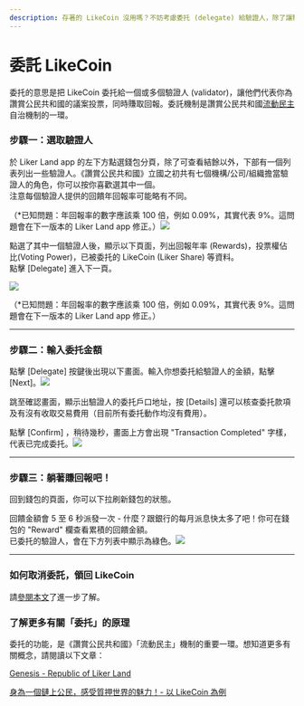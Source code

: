 ```yaml
---
description: 存著的 LikeCoin 沒用嗎？不妨考慮委托 (delegate) 給驗證人，除了讓驗證人代表你對社群議案投票以外，也能同時賺取回報。
---
```


# 委託 LikeCoin

委托的意思是把 LikeCoin 委托給一個或多個驗證人 \(validator\)，讓他們代表你為讚賞公民共和國的議案投票，同時賺取回報。委託機制是讚賞公民共和國[流動民主](https://docs.like.co/v/zh/user-guide/likecoin-chain/liquid-democracy)自治機制的一環。  


### 步驟一：選取驗證人

於 Liker Land app 的左下方點選錢包分頁，除了可查看結餘以外，下部有一個列表列出一些驗證人。《讚賞公民共和國》立國之初共有七個機構/公司/組織擔當驗證人的角色，你可以按你喜歡選其中一個。  
注意每個驗證人提供的回饋年回報率可能略有不同。

（\*已知問題：年回報率的數字應該乘 100 倍，例如 0.09%，其實代表 9%。這問題會在下一版本的 Liker Land app 修正。）![](https://downloads.intercomcdn.com/i/o/167954070/ede90c9a448b469adf6b83df/IMG_2085.PNG)

點選了其中一個驗證人後，顯示以下頁面，列出回報年率 \(Rewards\)，投票權佔比\(Voting Power\)，已被委托的 LikeCoin \(Liker Share\) 等資料。  
點擊 \[Delegate\] 進入下一頁。

![](https://downloads.intercomcdn.com/i/o/167957941/d58d0d69668d13ab08ad366a/IMG_2086.PNG)

（\*已知問題：年回報率的數字應該乘 100 倍，例如 0.09%，其實代表 9%。這問題會在下一版本的 Liker Land app 修正。）

---------------

### 步驟二：輸入委托金額

點擊 \[Delegate\] 按鍵後出現以下畫面。輸入你想委托給驗證人的金額，點擊 \[Next\]。![](https://downloads.intercomcdn.com/i/o/167959681/eb03d7f686d2d496cf5a03eb/IMG_2087.PNG)

跳至確認畫面，顯示出驗證人的委托戶口地址，按 \[Details\] 還可以核查委托款項及有沒有收取交易費用（目前所有委托動作均沒有費用）。

點擊 \[Confirm\] ，稍待幾秒，畫面上方會出現 "Transaction Completed" 字樣，代表已完成委托。![](https://downloads.intercomcdn.com/i/o/167965703/cd18d7880d293485d462b16b/IMG_2089.PNG)

------------

### 步驟三：躺著賺回報吧！

回到錢包的頁面，你可以下拉刷新錢包的狀態。

回饋金額會 5 至 6 秒派發一次 - 什麼？跟銀行的每月派息快太多了吧！你可在錢包的 "Reward" 欄查看累積的回饋金額。  
已委托的驗證人，會在下方列表中顯示為綠色。![](https://downloads.intercomcdn.com/i/o/167966628/ca3cf5fafeb699d113dc82a3/IMG_2093.PNG)

----

### 如何取消委託，領回 LikeCoin <a id="-likecoin"></a>

請[參閱本文](https://help.like.co/en/articles/3562296-%E5%A6%82%E4%BD%95%E5%8F%96%E6%B6%88%E5%A7%94%E8%A8%97-%E9%A0%98%E5%9B%9E-likecoin)了進一步了解。

### 了解更多有關「委托」的原理

委托的功能，是《讚賞公民共和國》「流動民主」機制的重要一環。想知道更多有關概念，請閱讀以下文章：

  
[Genesis - Republic of Liker Land](https://medium.com/likecoin/genesis-republic-of-liker-land-3903bd4d3bc6)

 [身為一個鏈上公民，感受質押世界的魅力！- 以 LikeCoin 為例](https://matters.news/@dablog/%E8%BA%AB%E7%82%BA%E4%B8%80%E5%80%8B%E9%8F%88%E4%B8%8A%E5%85%AC%E6%B0%91-%E6%84%9F%E5%8F%97%E8%B3%AA%E6%8A%BC%E4%B8%96%E7%95%8C%E7%9A%84%E9%AD%85%E5%8A%9B-%E4%BB%A5-like-coin-%E7%82%BA%E4%BE%8B-zdpuB1ePtb7TNzYpbfkdhNmf8REKkQxNX5MgRRir1BG6pWVts)

